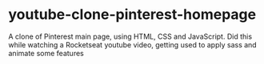 # youtube-clone-pinterest-homepage
A clone of Pinterest main page, using HTML, CSS and JavaScript. Did this while watching a Rocketseat youtube video, getting used to apply sass and animate some features
